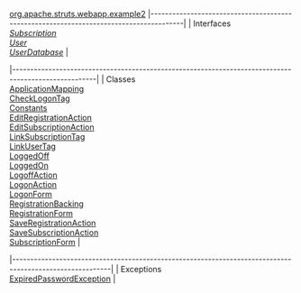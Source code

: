[org.apache.struts.webapp.example2](../../../../../org/apache/struts/webapp/example2/package-summary.html.md)
|---------------------------------------------------------------------------------------|
| Interfaces                                                                            
  [*Subscription*](Subscription.html.md "interface in org.apache.struts.webapp.example2")  
  [*User*](User.html.md "interface in org.apache.struts.webapp.example2")                  
  [*UserDatabase*](UserDatabase.html.md "interface in org.apache.struts.webapp.example2")  |

|-----------------------------------------------------------------------------------------------------|
| Classes                                                                                             
  [ApplicationMapping](ApplicationMapping.html.md "class in org.apache.struts.webapp.example2")          
  [CheckLogonTag](CheckLogonTag.html.md "class in org.apache.struts.webapp.example2")                    
  [Constants](Constants.html.md "class in org.apache.struts.webapp.example2")                            
  [EditRegistrationAction](EditRegistrationAction.html.md "class in org.apache.struts.webapp.example2")  
  [EditSubscriptionAction](EditSubscriptionAction.html.md "class in org.apache.struts.webapp.example2")  
  [LinkSubscriptionTag](LinkSubscriptionTag.html.md "class in org.apache.struts.webapp.example2")        
  [LinkUserTag](LinkUserTag.html.md "class in org.apache.struts.webapp.example2")                        
  [LoggedOff](LoggedOff.html.md "class in org.apache.struts.webapp.example2")                            
  [LoggedOn](LoggedOn.html.md "class in org.apache.struts.webapp.example2")                              
  [LogoffAction](LogoffAction.html.md "class in org.apache.struts.webapp.example2")                      
  [LogonAction](LogonAction.html.md "class in org.apache.struts.webapp.example2")                        
  [LogonForm](LogonForm.html.md "class in org.apache.struts.webapp.example2")                            
  [RegistrationBacking](RegistrationBacking.html.md "class in org.apache.struts.webapp.example2")        
  [RegistrationForm](RegistrationForm.html.md "class in org.apache.struts.webapp.example2")              
  [SaveRegistrationAction](SaveRegistrationAction.html.md "class in org.apache.struts.webapp.example2")  
  [SaveSubscriptionAction](SaveSubscriptionAction.html.md "class in org.apache.struts.webapp.example2")  
  [SubscriptionForm](SubscriptionForm.html.md "class in org.apache.struts.webapp.example2")              |

|---------------------------------------------------------------------------------------------------------|
| Exceptions                                                                                              
  [ExpiredPasswordException](ExpiredPasswordException.html.md "class in org.apache.struts.webapp.example2")  |


